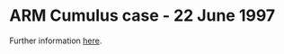 # ARM Cumulus case - 22 June 1997

Further information <a href="https://nbviewer.jupyter.org/github/GdR-DEPHY/DEPHY-SCM/blob/master/ARMCU/REF/README.ipynb" target="_blank">here</a>.
